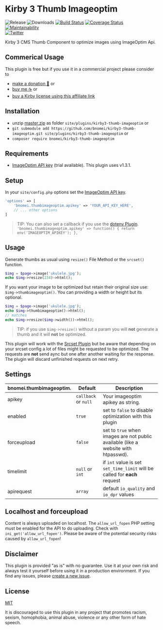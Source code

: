 # Kirby 3 Thumb Imageoptim

![Release](https://flat.badgen.net/packagist/v/bnomei/kirby3-thumb-imageoptim?color=ae81ff)
![Downloads](https://flat.badgen.net/packagist/dt/bnomei/kirby3-thumb-imageoptim?color=272822)
[![Build Status](https://flat.badgen.net/travis/bnomei/kirby3-thumb-imageoptim)](https://travis-ci.com/bnomei/kirby3-thumb-imageoptim)
[![Coverage Status](https://flat.badgen.net/coveralls/c/github/bnomei/kirby3-thumb-imageoptim)](https://coveralls.io/github/bnomei/kirby3-thumb-imageoptim) 
[![Maintainability](https://flat.badgen.net/codeclimate/maintainability/bnomei/kirby3-thumb-imageoptim)](https://codeclimate.com/github/bnomei/kirby3-thumb-imageoptim)  
[![Twitter](https://flat.badgen.net/badge/twitter/bnomei?color=66d9ef)](https://twitter.com/bnomei)



Kirby 3 CMS Thumb Component to optimize images using ImageOptim Api.

## Commerical Usage

This plugin is free but if you use it in a commercial project please consider to 
- [make a donation 🍻](https://www.paypal.me/bnomei/3) or
- [buy me ☕](https://buymeacoff.ee/bnomei) or
- [buy a Kirby license using this affiliate link](https://a.paddle.com/v2/click/1129/35731?link=1170)

## Installation

- unzip [master.zip](https://github.com/bnomei/kirby3-thumb-imageoptim/archive/master.zip) as folder `site/plugins/kirby3-thumb-imageoptim` or
- `git submodule add https://github.com/bnomei/kirby3-thumb-imageoptim.git site/plugins/kirby3-thumb-imageoptim` or
- `composer require bnomei/kirby3-thumb-imageoptim`

## Requirements

- [ImageOptim API key](https://imageoptim.com/api/register) (trial available). This plugin uses v1.3.1.

## Setup

In your `site/config.php` options set the [ImageOptim API key](https://imageoptim.com/api/register).

```php
'options' => [
    'bnomei.thumbimageoptim.apikey' => 'YOUR_API_KEY_HERE',
    // ... other options
]
```

> TIP: You can also set a callback if you use the [dotenv Plugin](https://github.com/bnomei/kirby3-dotenv). <br>`'bnomei.thumbimageoptim.apikey' => function() { return env('IMAGEOPTIM_APIKEY'); },`

## Usage

Generate thumbs as usual using `resize()` File Method or the `srcset()` function.

```php
$img = $page->image('ukulele.jpg');
echo $img->resize(234)->html();
```

If you want your image to be optimized but retain their original size use: `$img->thumbimageoptim()`. You can providing a width or height but its optional.

```php
$img = $page->image('ukulele.jpg');
echo $img->thumbimageoptim()->html();
// matches
echo $img->resize($img->width())->html();
```

> TIP: if you use `$img->resize()` without a param you will **not** generate a thumb and it will **not** be optimized.

This plugin will work with the [Srcset Plugin](https://github.com/bnomei/kirby3-srcset/) but be aware that depending on your srcset config a lot of files might be requested to be optimized. The requests are **not** send aync but one after another waiting for the response. The plugin will discard unfinished requests on next retry.

## Settings

| bnomei.thumbimageoptim.   | Default        | Description               |            
|---------------------------|----------------|---------------------------|
| apikey | `callback` or `null` | Your imageoptim apikey as string. |
| enabled | `true` | set to `false` to disable optimization with this plugin |
| forceupload | `false` | set to `true` when images are not public available (like a website with htpasswd). |
| timelimit | `null` or `int` | if `int` value is set `set_time_limit` will be called for **each** request |
| apirequest | `array` | default `io_quality` and `io_dpr` values |

## Localhost and forceupload

Content is always uploaded on localhost. The `allow_url_fopen` PHP setting must be enabled for the API to do uploading. Check with `ini_get('allow_url_fopen')`. Please be aware of the potential security risks caused by `allow_url_fopen`!

## Disclaimer

This plugin is provided "as is" with no guarantee. Use it at your own risk and always test it yourself before using it in a production environment. If you find any issues, please [create a new issue](https://github.com/bnomei/kirby3-thumb-imageoptim/issues/new).

## License

[MIT](https://opensource.org/licenses/MIT)

It is discouraged to use this plugin in any project that promotes racism, sexism, homophobia, animal abuse, violence or any other form of hate speech.
